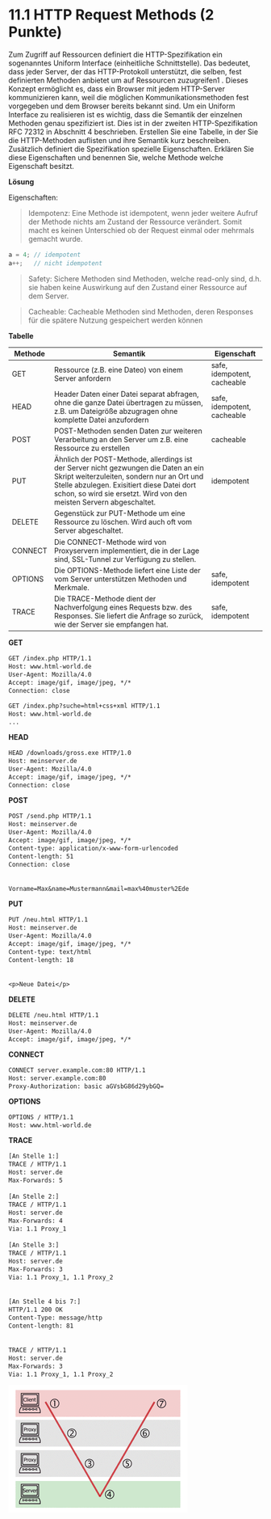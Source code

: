 # 11.1 HTTP Request Methods (2 Punkte)

Zum Zugriff auf Ressourcen definiert die HTTP-Spezifikation ein sogenanntes Uniform Interface
(einheitliche Schnittstelle). Das bedeutet, dass jeder Server, der das HTTP-Protokoll unterstützt,
die selben, fest definierten Methoden anbietet um auf Ressourcen zuzugreifen1
. Dieses Konzept ermöglicht es, dass ein Browser mit jedem HTTP-Server kommunizieren kann, weil die
möglichen Kommunikationsmethoden fest vorgegeben und dem Browser bereits bekannt sind.
Um ein Uniform Interface zu realisieren ist es wichtig, dass die Semantik der einzelnen Methoden
genau spezifiziert ist. Dies ist in der zweiten HTTP-Spezifikation RFC 72312
in Abschnitt 4
beschrieben.
Erstellen Sie eine Tabelle, in der Sie die HTTP-Methoden auflisten und ihre Semantik kurz
beschreiben. Zusätzlich definiert die Spezifikation spezielle Eigenschaften. Erklären Sie diese
Eigenschaften und benennen Sie, welche Methode welche Eigenschaft besitzt.

**Lösung**

Eigenschaften:

> Idempotenz: Eine Methode ist idempotent, wenn jeder weitere Aufruf der Methode nichts am Zustand der Ressource verändert. Somit macht es keinen Unterschied ob der Request einmal oder mehrmals gemacht wurde.

```Java
a = 4; // idempotent
a++;   // nicht idempotent
```


> Safety: Sichere Methoden sind Methoden, welche read-only sind, d.h. sie haben keine Auswirkung auf den Zustand einer Ressource auf dem Server.

> Cacheable: Cacheable Methoden sind Methoden, deren Responses für die spätere Nutzung gespeichert werden können

**Tabelle**

| Methode | Semantik | Eigenschaft                 |
|---------|----------|-----------------------------|
| GET     | Ressource (z.B. eine Dateo) von einem Server anfordern         | safe, idempotent, cacheable |
| HEAD    | Header Daten einer Datei separat abfragen, ohne die ganze Datei übertragen zu müssen, z.B. um Dateigröße abzugragen ohne komplette Datei anzufordern         | safe, idempotent, cacheable |
| POST    | POST-Methoden senden Daten zur weiteren Verarbeitung an den Server um z.B. eine Ressource zu erstellen         | cacheable                   |
| PUT     | Ähnlich der POST-Methode, allerdings ist der Server nicht gezwungen die Daten an ein Skript weiterzuleiten, sondern nur an Ort und Stelle abzulegen. Exisitiert diese Datei dort schon, so wird sie ersetzt. Wird von den meisten Servern abgeschaltet.         | idempotent                  |
| DELETE  | Gegenstück zur PUT-Methode um eine Ressource zu löschen. Wird auch oft vom Server abgeschaltet.         |                             |
| CONNECT | Die CONNECT-Methode wird von Proxyservern implementiert, die in der Lage sind, SSL-Tunnel zur Verfügung zu stellen.         |                             |
| OPTIONS | Die OPTIONS-Methode liefert eine Liste der vom Server unterstützen Methoden und Merkmale.         | safe, idempotent            |
| TRACE   | Die TRACE-Methode dient der Nachverfolgung eines Requests bzw. des Responses. Sie liefert die Anfrage so zurück, wie der Server sie empfangen hat.         | safe, idempotent            |


**GET**

```
GET /index.php HTTP/1.1
Host: www.html-world.de
User-Agent: Mozilla/4.0
Accept: image/gif, image/jpeg, */*
Connection: close
```

```
GET /index.php?suche=html+css+xml HTTP/1.1
Host: www.html-world.de
...
```

**HEAD**

```
HEAD /downloads/gross.exe HTTP/1.0
Host: meinserver.de
User-Agent: Mozilla/4.0
Accept: image/gif, image/jpeg, */*
Connection: close
```

**POST**

```
POST /send.php HTTP/1.1
Host: meinserver.de
User-Agent: Mozilla/4.0
Accept: image/gif, image/jpeg, */*
Content-type: application/x-www-form-urlencoded
Content-length: 51
Connection: close

       
Vorname=Max&name=Mustermann&mail=max%40muster%2Ede
```

**PUT**

```
PUT /neu.html HTTP/1.1
Host: meinserver.de
User-Agent: Mozilla/4.0
Accept: image/gif, image/jpeg, */*
Content-type: text/html
Content-length: 18

       
<p>Neue Datei</p>
```

**DELETE**

```
DELETE /neu.html HTTP/1.1
Host: meinserver.de
User-Agent: Mozilla/4.0
Accept: image/gif, image/jpeg, */*
```

**CONNECT**

```
CONNECT server.example.com:80 HTTP/1.1 
Host: server.example.com:80 
Proxy-Authorization: basic aGVsbG86d29ybGQ=
```

**OPTIONS**

```
OPTIONS / HTTP/1.1
Host: www.html-world.de
```

**TRACE**

```
[An Stelle 1:]
TRACE / HTTP/1.1
Host: server.de
Max-Forwards: 5
 
[An Stelle 2:]
TRACE / HTTP/1.1
Host: server.de
Max-Forwards: 4
Via: 1.1 Proxy_1
 
[An Stelle 3:]
TRACE / HTTP/1.1
Host: server.de
Max-Forwards: 3
Via: 1.1 Proxy_1, 1.1 Proxy_2

       
[An Stelle 4 bis 7:]
HTTP/1.1 200 OK
Content-Type: message/http
Content-length: 81

       
TRACE / HTTP/1.1
Host: server.de
Max-Forwards: 3
Via: 1.1 Proxy_1, 1.1 Proxy_2
```

![TRACE](http_1.gif)